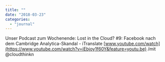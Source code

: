 ```yaml
---
title: ""
date: "2018-03-23"
categories: 
  - "journal"
---
```


Unser Podcast zum Wochenende: Lost in the Cloud? #9: Facebook nach dem Cambridge Analytica-Skandal - iTranslate [www.youtube.com/watch](https://www.youtube.com/watch?v=iEbjoy1f60Y&feature=youtu.be) /mit @cloudthinkn
